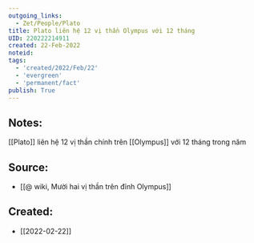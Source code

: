 ```yaml
---
outgoing_links:
  - Zet/People/Plato
title: Plato liên hệ 12 vị thần Olympus với 12 tháng
UID: 220222214911
created: 22-Feb-2022
noteid:
tags:
  - 'created/2022/Feb/22'
  - 'evergreen'
  - 'permanent/fact'
publish: True
---
```

## Notes:
 [[Plato]] liên hệ 12 vị thần chính trên [[Olympus]] với 12 tháng trong năm

## Source:
- [[@ wiki, Mười hai vị thần trên đỉnh Olympus]]




## Created:
- [[2022-02-22]]

